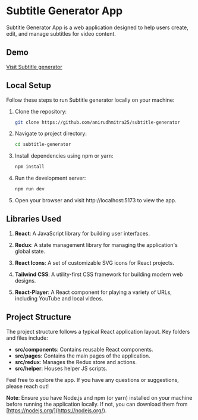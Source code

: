 # Subtitle Generator App

Subtitle Generator App is a web application designed to help users create, edit, and manage subtitles for video content. 

## Demo

[Visit Subtitle generator](https://subtitle-generator-tau.vercel.app/)

## Local Setup

Follow these steps to run Subtitle generator locally on your machine:

1. Clone the repository:
   ```bash
   git clone https://github.com/anirudhmitra25/subtitle-generator
2. Navigate to project directory:
   ```bash
   cd subtitle-generator
3. Install dependencies using npm or yarn:
   ```bash
   npm install
4. Run the development server:
   ```bash
   npm run dev
5. Open your browser and visit http://localhost:5173 to view the app.

## Libraries Used

1. **React**: A JavaScript library for building user interfaces.

2. **Redux**: A state management library for managing the application's global state.

3. **React Icons**: A set of customizable SVG icons for React projects.

4. **Tailwind CSS**: A utility-first CSS framework for building modern web designs.

5. **React-Player**: A React component for playing a variety of URLs, including YouTube and local videos.

## Project Structure

The project structure follows a typical React application layout. Key folders and files include:

- **src/components**: Contains reusable React components.
- **src/pages**: Contains the main pages of the application.
- **src/redux**: Manages the Redux store and actions.
- **src/helper**: Houses helper JS scripts.

Feel free to explore the app. If you have any questions or suggestions, please reach out!

**Note**: Ensure you have Node.js and npm (or yarn) installed on your machine before running the application locally. If not, you can download them from [https://nodejs.org/](https://nodejs.org/).

